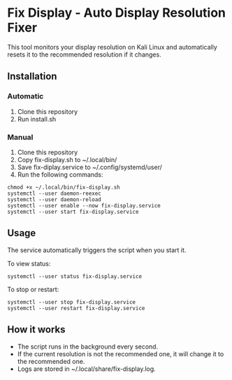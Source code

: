 # Fix Display - Auto Display Resolution Fixer

This tool monitors your display resolution on Kali Linux and automatically resets it to the recommended resolution if it changes. 

## Installation

### Automatic

1. Clone this repository
2. Run install.sh

### Manual

1. Clone this repository
2. Copy fix-display.sh to ~/.local/bin/
3. Save fix-diplay.service to ~/.config/systemd/user/
4. Run the following commands:

```
chmod +x ~/.local/bin/fix-display.sh
systemctl --user daemon-reexec
systemctl --user daemon-reload
systemctl --user enable --now fix-display.service
systemctl --user start fix-display.service
```

## Usage

The service automatically triggers the script when you start it.

To view status:

`systemctl --user status fix-display.service`

To stop or restart:

```
systemctl --user stop fix-display.service
systemctl --user restart fix-display.service
```

## How it works
- The script runs in the background every second.
- If the current resolution is not the recommended one, it will change it to the recommended one.
- Logs are stored in ~/.local/share/fix-display.log.
